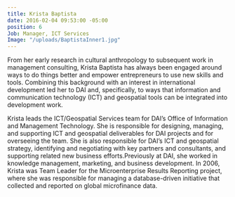 ```yaml
---
title: Krista Baptista
date: 2016-02-04 09:53:00 -05:00
position: 6
Job: Manager, ICT Services
Image: "/uploads/BaptistaInner1.jpg"
---
```


From her early research in cultural anthropology to subsequent work in management consulting, Krista Baptista has always been engaged around ways to do things better and empower entrepreneurs to use new skills and tools. Combining this background with an interest in international development led her to DAI and, specifically, to ways that information and communication technology (ICT) and geospatial tools can be integrated into development work.
<!--more-->
Krista leads the ICT/Geospatial Services team for DAI’s Office of Information and Management Technology. She is responsible for designing, managing, and supporting ICT and geospatial deliverables for DAI projects and for overseeing the team. She is also responsible for DAI’s ICT and geospatial strategy, identifying and negotiating with key partners and consultants, and supporting related new business efforts.Previously at DAI, she worked in knowledge management, marketing, and business development. In 2006, Krista was Team Leader for the Microenterprise Results Reporting project, where she was responsible for managing a database-driven initiative that collected and reported on global microfinance data.